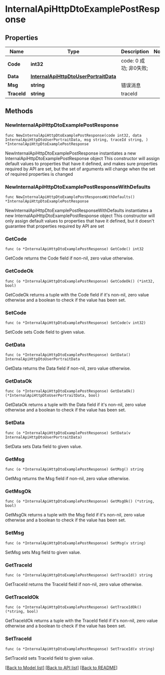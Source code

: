 # InternalApiHttpDtoExamplePostResponse

## Properties

Name | Type | Description | Notes
------------ | ------------- | ------------- | -------------
**Code** | **int32** | code:  0 成功; 非0失败; | 
**Data** | [**InternalApiHttpDtoUserPortraitData**](InternalApiHttpDtoUserPortraitData.md) |  | 
**Msg** | **string** | 错误消息 | 
**TraceId** | **string** | traceId | 

## Methods

### NewInternalApiHttpDtoExamplePostResponse

`func NewInternalApiHttpDtoExamplePostResponse(code int32, data InternalApiHttpDtoUserPortraitData, msg string, traceId string, ) *InternalApiHttpDtoExamplePostResponse`

NewInternalApiHttpDtoExamplePostResponse instantiates a new InternalApiHttpDtoExamplePostResponse object
This constructor will assign default values to properties that have it defined,
and makes sure properties required by API are set, but the set of arguments
will change when the set of required properties is changed

### NewInternalApiHttpDtoExamplePostResponseWithDefaults

`func NewInternalApiHttpDtoExamplePostResponseWithDefaults() *InternalApiHttpDtoExamplePostResponse`

NewInternalApiHttpDtoExamplePostResponseWithDefaults instantiates a new InternalApiHttpDtoExamplePostResponse object
This constructor will only assign default values to properties that have it defined,
but it doesn't guarantee that properties required by API are set

### GetCode

`func (o *InternalApiHttpDtoExamplePostResponse) GetCode() int32`

GetCode returns the Code field if non-nil, zero value otherwise.

### GetCodeOk

`func (o *InternalApiHttpDtoExamplePostResponse) GetCodeOk() (*int32, bool)`

GetCodeOk returns a tuple with the Code field if it's non-nil, zero value otherwise
and a boolean to check if the value has been set.

### SetCode

`func (o *InternalApiHttpDtoExamplePostResponse) SetCode(v int32)`

SetCode sets Code field to given value.


### GetData

`func (o *InternalApiHttpDtoExamplePostResponse) GetData() InternalApiHttpDtoUserPortraitData`

GetData returns the Data field if non-nil, zero value otherwise.

### GetDataOk

`func (o *InternalApiHttpDtoExamplePostResponse) GetDataOk() (*InternalApiHttpDtoUserPortraitData, bool)`

GetDataOk returns a tuple with the Data field if it's non-nil, zero value otherwise
and a boolean to check if the value has been set.

### SetData

`func (o *InternalApiHttpDtoExamplePostResponse) SetData(v InternalApiHttpDtoUserPortraitData)`

SetData sets Data field to given value.


### GetMsg

`func (o *InternalApiHttpDtoExamplePostResponse) GetMsg() string`

GetMsg returns the Msg field if non-nil, zero value otherwise.

### GetMsgOk

`func (o *InternalApiHttpDtoExamplePostResponse) GetMsgOk() (*string, bool)`

GetMsgOk returns a tuple with the Msg field if it's non-nil, zero value otherwise
and a boolean to check if the value has been set.

### SetMsg

`func (o *InternalApiHttpDtoExamplePostResponse) SetMsg(v string)`

SetMsg sets Msg field to given value.


### GetTraceId

`func (o *InternalApiHttpDtoExamplePostResponse) GetTraceId() string`

GetTraceId returns the TraceId field if non-nil, zero value otherwise.

### GetTraceIdOk

`func (o *InternalApiHttpDtoExamplePostResponse) GetTraceIdOk() (*string, bool)`

GetTraceIdOk returns a tuple with the TraceId field if it's non-nil, zero value otherwise
and a boolean to check if the value has been set.

### SetTraceId

`func (o *InternalApiHttpDtoExamplePostResponse) SetTraceId(v string)`

SetTraceId sets TraceId field to given value.



[[Back to Model list]](../README.md#documentation-for-models) [[Back to API list]](../README.md#documentation-for-api-endpoints) [[Back to README]](../README.md)



